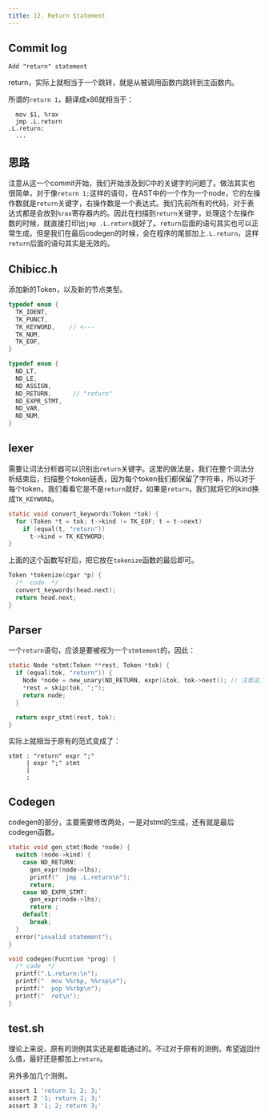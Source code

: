 ```yaml
---
title: 12. Return Statement
---
```


## Commit log

```plaintext
Add "return" statement
```

return，实际上就相当于一个跳转，就是从被调用函数内跳转到主函数内。

所谓的`return 1`，翻译成x86就相当于：

```x86asm
  mov $1, %rax
  jmp .L.return
.L.return:
  ...
```

## 思路

注意从这一个commit开始，我们开始涉及到C中的关键字的问题了。做法其实也很简单，对于像`return 1;`这样的语句，在AST中的一个作为一个node，它的左操作数就是`return`关键字，右操作数是一个表达式。我们先前所有的代码，对于表达式都是会放到`%rax`寄存器内的。因此在扫描到`return`关键字，处理这个左操作数的时候，就直接打印出`jmp .L.return`就好了。`return`后面的语句其实也可以正常生成。但是我们在最后codegen的时候，会在程序的尾部加上`.L.return`，这样`return`后面的语句其实是无效的。

## Chibicc.h

添加新的Token，以及新的节点类型。

```c
typedef enum {
  TK_IDENT,
  TK_PUNCT,
  TK_KEYWORD,    // <---
  TK_NUM,
  TK_EOF,
}

typedef enum {
  ND_LT,
  ND_LE,
  ND_ASSIGN,
  ND_RETURN,      // "return"
  ND_EXPR_STMT,
  ND_VAR,
  ND_NUM,
}
```

## lexer

需要让词法分析器可以识别出`return`关键字。这里的做法是，我们在整个词法分析结束后，扫描整个token链表，因为每个token我们都保留了字符串，所以对于每个token，我们看看它是不是`return`就好，如果是`return`，我们就将它的kind换成`TK_KEYWORD`。

```c
static void convert_keywords(Token *tok) {
  for (Token *t = tok; t->kind != TK_EOF; t = t->next)
    if (equal(t, "return"))
      t->kind = TK_KEYWORD;
}
```

上面的这个函数写好后，把它放在`tokenize`函数的最后即可。

```c
Token *tokenize(cgar *p) {
  /*  code  */
  convert_keywords(head.next);
  return head.next;
}
```

## Parser

一个`return`语句，应该是要被视为一个`stmtement`的，因此：

```c
static Node *stmt(Token **rest, Token *tok) {
  if (equal(tok, "return")) {
    Node *node = new_unary(ND_RETURN, expr(&tok, tok->next)); // 注意这里是unary
    *rest = skip(tok, ";");
    return node;
  }

  return expr_stmt(rest, tok);
}
```

实际上就相当于原有的范式变成了：

```plaintext
stmt : "return" expr ";"
     | expr ";" stmt
     |
     ;
```

## Codegen

codegen的部分，主要需要修改两处，一是对stmt的生成，还有就是最后codegen函数。

```c
static void gen_stmt(Node *node) {
  switch (node->kind) {
    case ND_RETURN:
      gen_expr(node->lhs);
      printf("  jmp .L.return\n");
      return;
    case ND_EXPR_STMT:
      gen_expr(node->lhs);
      return ;
    default:
      break;
  }
  error("invalid statement");
}

void codegen(Fucntion *prog) {
  /* code  */
  printf(".L.return:\n");
  printf("  mov %%rbp, %%rsp\n");
  printf("  pop %%rbp\n");
  printf("  ret\n");
}
```

## test.sh

理论上来说，原有的测例其实还是都能通过的。不过对于原有的测例，希望返回什么值，最好还是都加上`return`。

另外多加几个测例。

```bash
assert 1 'return 1; 2; 3;'
assert 2 '1; return 2; 3;'
assert 3 '1; 2; return 3;'
```

‍
